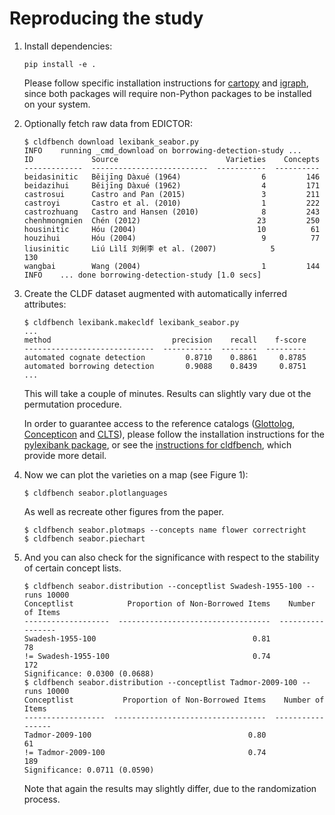# Reproducing the study

1. Install dependencies:
   ```shell
   pip install -e .
   ```
   Please follow specific installation instructions for [cartopy](https://scitools.org.uk/cartopy/docs/latest/) and [igraph](https://igraph.org), since both packages will require non-Python packages to be installed on your system.
2. Optionally fetch raw data from EDICTOR:
   ```shell
   $ cldfbench download lexibank_seabor.py
   INFO    running _cmd_download on borrowing-detection-study ...
   ID             Source                        Varieties    Concepts
   -------------  --------------------------  -----------  ----------
   beidasinitic   Běijīng Dàxué (1964)                  6         146
   beidazihui     Běijīng Dàxué (1962)                  4         171
   castrosui      Castro and Pan (2015)                 3         211
   castroyi       Castro et al. (2010)                  1         222
   castrozhuang   Castro and Hansen (2010)              8         243
   chenhmongmien  Chén (2012)                          23         250
   housinitic     Hóu (2004)                           10          61
   houzihui       Hóu (2004)                            9          77
   liusinitic     Liú Lìlǐ 刘俐李 et al. (2007)            5         130
   wangbai        Wang (2004)                           1         144
   INFO    ... done borrowing-detection-study [1.0 secs]
   ```
3. Create the CLDF dataset augmented with automatically inferred attributes:
   ```shell
   $ cldfbench lexibank.makecldf lexibank_seabor.py
   ...
   method                           precision    recall    f-score
   -----------------------------  -----------  --------  ---------
   automated cognate detection         0.8710    0.8861     0.8785
   automated borrowing detection       0.9088    0.8439     0.8751
   ...
   ```
   This will take a couple of minutes. Results can slightly vary due ot the permutation procedure.

   In order to guarantee access to the reference catalogs ([Glottolog](https://glottolog.org), [Concepticon](https://concepticon.clld.org) and [CLTS](https://clts.clld.org)), please follow the installation instructions for the [pylexibank package](https://github.com/lexibank/pylexibank), or see the [instructions for cldfbench](https://github.com/cldf/cldfbench/#catalogs), which provide more detail. 

4. Now we can plot the varieties on a map (see Figure 1):
   ```shell
   $ cldfbench seabor.plotlanguages
   ```
   As well as recreate other figures from the paper.
   ```shell
   $ cldfbench seabor.plotmaps --concepts name flower correctright
   $ cldfbench seabor.piechart
   ```

5. And you can also check for the significance with respect to the stability of certain concept lists.
   ```shell
   $ cldfbench seabor.distribution --conceptlist Swadesh-1955-100 --runs 10000
   Conceptlist            Proportion of Non-Borrowed Items    Number of Items
   -------------------  ----------------------------------  -----------------
   Swadesh-1955-100                                   0.81                 78
   != Swadesh-1955-100                                0.74                172
   Significance: 0.0300 (0.0688)
   $ cldfbench seabor.distribution --conceptlist Tadmor-2009-100 --runs 10000
   Conceptlist           Proportion of Non-Borrowed Items    Number of Items
   ------------------  ----------------------------------  -----------------
   Tadmor-2009-100                                   0.80                 61
   != Tadmor-2009-100                                0.74                189
   Significance: 0.0711 (0.0590)  
   ```
   Note that again the results may slightly differ, due to the randomization process.
